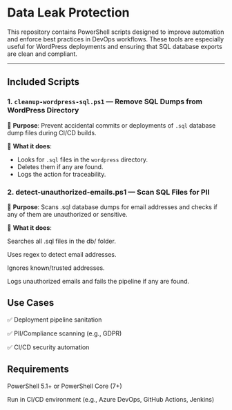 # Data Leak Protection

This repository contains PowerShell scripts designed to improve automation and enforce best practices in DevOps workflows. These tools are especially useful for WordPress deployments and ensuring that SQL database exports are clean and compliant.

---

## Included Scripts

### 1. `cleanup-wordpress-sql.ps1` — Remove SQL Dumps from WordPress Directory

🔹 **Purpose**: Prevent accidental commits or deployments of `.sql` database dump files during CI/CD builds.

🔹 **What it does**:
- Looks for `.sql` files in the `wordpress` directory.
- Deletes them if any are found.
- Logs the action for traceability.
  
### 2. detect-unauthorized-emails.ps1 — Scan SQL Files for PII
🔹 **Purpose**: Scans .sql database dumps for email addresses and checks if any of them are unauthorized or sensitive.

🔹 **What it does**:

Searches all .sql files in the db/ folder.

Uses regex to detect email addresses.

Ignores known/trusted addresses.

Logs unauthorized emails and fails the pipeline if any are found.

## Use Cases
✅ Deployment pipeline sanitation

✅ PII/Compliance scanning (e.g., GDPR)

✅ CI/CD security automation

## Requirements
PowerShell 5.1+ or PowerShell Core (7+)

Run in CI/CD environment (e.g., Azure DevOps, GitHub Actions, Jenkins)
